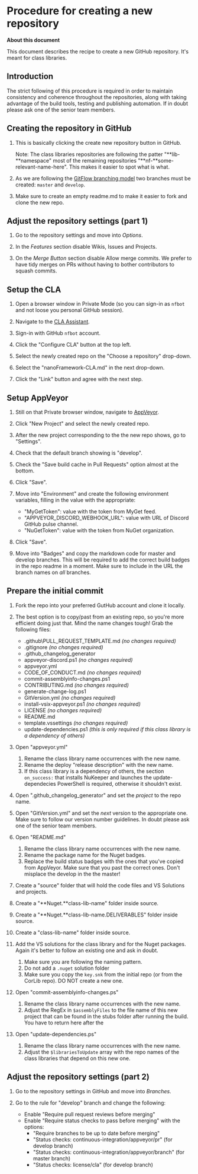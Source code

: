 # Procedure for creating a new repository

**About this document**

This document describes the recipe to create a new GitHub repository. It's meant for class libraries.

## Introduction

The strict following of this procedure is required in order to maintain consistency and coherence throughout the repositories, along with taking advantage of the build tools, testing and publishing automation.
If in doubt please ask one of the senior team members.

## Creating the repository in GitHub

1. This is basically clicking the create new repository button in GitHub. 

    Note: The class libraries repositories are following the patter "**lib-**namespace" most of the remaining repositories "**nf-**some-relevant-name-here". This makes it easier to spot what is what.

2. As we are following the [GitFlow branching model](http://nvie.com/posts/a-successful-git-branching-model/) two branches must be created: `master` and `develop`.

3. Make sure to create an empty readme.md to make it easier to fork and clone the new repo.

## Adjust the repository settings (part 1)

1. Go to the repository settings and move into _Options_.

2. In the _Features_ section disable Wikis, Issues and Projects.

3. On the _Merge Button_ section disable Allow merge commits. We prefer to have tidy merges on PRs without having to bother contributors to squash commits.

## Setup the CLA

1. Open a browser window in Private Mode (so you can sign-in as `nfbot` and not loose you personal GitHub session).

2. Navigate to the [CLA Assistant](https://cla-assistant.io/).

3. Sign-in with GitHub `nfbot` account.

4. Click the "Configure CLA" button at the top left.

5. Select the newly created repo on the "Choose a repository" drop-down.

6. Select the "nanoFramework-CLA.md" in the next drop-down.

7. Click the "Link" button and agree with the next step.

## Setup AppVeyor

1. Still on that Private browser window, navigate to [AppVeyor](https://ci.appveyor.com/projects).

2. Click "New Project" and select the newly created repo.

3. After the new project corresponding to the the new repo shows, go to "Settings".

4. Check that the default branch showing is "develop".

5. Check the "Save build cache in Pull Requests" option almost at the bottom.

6. Click "Save".

7. Move into "Environment" and create the following environment variables, filling in the value with the appropriate:
    - "MyGetToken": value with the token from MyGet feed.
    - "APPVEYOR_DISCORD_WEBHOOK_URL": value with URL of Discord GitHub pulse channel.
    - "NuGetToken": value with the token from NuGet organization.

8. Click "Save".

9. Move into "Badges" and copy the markdown code for master and develop branches. This will be required to add the correct build badges in the repo readme in a moment. Make sure to include in the URL the branch names on _all_ branches.

## Prepare the initial commit

1. Fork the repo into your preferred GutHub account and clone it locally.

2. The best option is to copy/past from an existing repo, so you're more efficient doing just that. Mind the name changes tough! Grab the following files:
    - .github\PULL_REQUEST_TEMPLATE.md _(no changes required)_
    - .gitignore _(no changes required)_
    - .github_changelog_generator
    - appveyor-discord.ps1 _(no changes required)_
    - appveyor.yml
    - CODE_OF_CONDUCT.md _(no changes required)_
    - commit-assemblyinfo-changes.ps1
    - CONTRIBUTING.md _(no changes required)_
    - generate-change-log.ps1
    - GitVersion.yml _(no changes required)_
    - install-vsix-appveyor.ps1 _(no changes required)_
    - LICENSE _(no changes required)_
    - README.md
    - template.vssettings _(no changes required)_
    - update-dependencies.ps1 _(this is only required if this class library is a dependency of others)_

3. Open "appveyor.yml"
    1. Rename the class library name occurrences with the new name.
    2. Rename the deploy "release description" with the new name.
    3. If this class library is a dependency of others, the section `on_success:` that installs NuKeeper and launches the update-dependecies PowerShell is required, otherwise it shouldn't exist.

4. Open ".github_changelog_generator" and set the _project_ to the repo name.

5. Open "GitVersion.yml" and set the _next_ version to the appropriate one. Make sure to follow our version number guidelines. In doubt please ask one of the senior team members.

6. Open "README.md"
    1. Rename the class library name occurrences with  the new name.
    2. Rename the package name for the Nuget badges.
    3. Replace the build status badges with the ones that you've copied from AppVeyor. Make sure that you past the correct ones. Don't misplace the develop in the the master!

7. Create a "source" folder that will hold the code files and VS Solutions and projects.

8. Create a "**Nuget.**class-lib-name" folder inside source.

9. Create a "**Nuget.**class-lib-name.DELIVERABLES" folder inside source.

10. Create a "class-lib-name" folder inside source.

11. Add the VS solutions for the class library and for the Nuget packages. Again it's better to follow an existing one and ask in doubt.
    1. Make sure you are following the naming pattern.
    2. Do not add a `.nuget` solution folder
    3. Make sure you copy the `key.snk` from the initial repo (or from the CorLib repo). DO NOT create a new one.

12. Open "commit-assemblyinfo-changes.ps"
    1. Rename the class library name occurrences with the new name.
    2. Adjust the RegEx in `$assemblyFiles` to the file name of this new project that can be found in the stubs folder after running the build. You have to return here after the

13. Open "update-dependencies.ps"
    1. Rename the class library name occurrences with the new name.
    2. Adjust the `$librariesToUpdate` array with the repo names of the class libraries that depend on this new one.

## Adjust the repository settings (part 2)

1. Go to the repository settings in GitHub and move into _Branches_.

2. Go to the rule for "develop" branch and change the following:
      - Enable "Require pull request reviews before merging"
      - Enable "Require status checks to pass before merging" with the options:
        - "Require branches to be up to date before merging"
        - "Status checks: continuous-integration/appveyor/pr" (for develop branch)
        - "Status checks: continuous-integration/appveyor/branch" (for master branch)
        - "Status checks: license/cla" (for develop branch)
